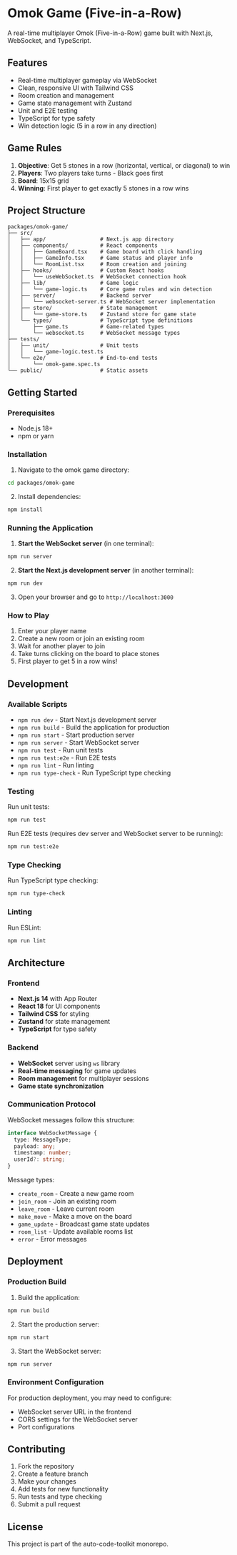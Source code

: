 # Omok Game (Five-in-a-Row)

A real-time multiplayer Omok (Five-in-a-Row) game built with Next.js, WebSocket, and TypeScript.

## Features

- Real-time multiplayer gameplay via WebSocket
- Clean, responsive UI with Tailwind CSS  
- Room creation and management
- Game state management with Zustand
- Unit and E2E testing
- TypeScript for type safety
- Win detection logic (5 in a row in any direction)

## Game Rules

1. **Objective**: Get 5 stones in a row (horizontal, vertical, or diagonal) to win
2. **Players**: Two players take turns - Black goes first
3. **Board**: 15x15 grid
4. **Winning**: First player to get exactly 5 stones in a row wins

## Project Structure

```
packages/omok-game/
├── src/
│   ├── app/                 # Next.js app directory
│   ├── components/          # React components
│   │   ├── GameBoard.tsx    # Game board with click handling
│   │   ├── GameInfo.tsx     # Game status and player info
│   │   └── RoomList.tsx     # Room creation and joining
│   ├── hooks/               # Custom React hooks
│   │   └── useWebSocket.ts  # WebSocket connection hook
│   ├── lib/                 # Game logic
│   │   └── game-logic.ts    # Core game rules and win detection
│   ├── server/              # Backend server
│   │   └── websocket-server.ts # WebSocket server implementation
│   ├── store/               # State management
│   │   └── game-store.ts    # Zustand store for game state
│   └── types/               # TypeScript type definitions
│       ├── game.ts          # Game-related types
│       └── websocket.ts     # WebSocket message types
├── tests/
│   ├── unit/                # Unit tests
│   │   └── game-logic.test.ts
│   └── e2e/                 # End-to-end tests
│       └── omok-game.spec.ts
└── public/                  # Static assets
```

## Getting Started

### Prerequisites

- Node.js 18+ 
- npm or yarn

### Installation

1. Navigate to the omok game directory:
```bash
cd packages/omok-game
```

2. Install dependencies:
```bash
npm install
```

### Running the Application

1. **Start the WebSocket server** (in one terminal):
```bash
npm run server
```

2. **Start the Next.js development server** (in another terminal):
```bash
npm run dev
```

3. Open your browser and go to `http://localhost:3000`

### How to Play

1. Enter your player name
2. Create a new room or join an existing room
3. Wait for another player to join
4. Take turns clicking on the board to place stones
5. First player to get 5 in a row wins!

## Development

### Available Scripts

- `npm run dev` - Start Next.js development server
- `npm run build` - Build the application for production
- `npm run start` - Start production server
- `npm run server` - Start WebSocket server
- `npm run test` - Run unit tests
- `npm run test:e2e` - Run E2E tests
- `npm run lint` - Run linting
- `npm run type-check` - Run TypeScript type checking

### Testing

Run unit tests:
```bash
npm run test
```

Run E2E tests (requires dev server and WebSocket server to be running):
```bash
npm run test:e2e
```

### Type Checking

Run TypeScript type checking:
```bash
npm run type-check
```

### Linting

Run ESLint:
```bash
npm run lint
```

## Architecture

### Frontend
- **Next.js 14** with App Router
- **React 18** for UI components
- **Tailwind CSS** for styling
- **Zustand** for state management
- **TypeScript** for type safety

### Backend
- **WebSocket** server using `ws` library
- **Real-time messaging** for game updates
- **Room management** for multiplayer sessions
- **Game state synchronization**

### Communication Protocol

WebSocket messages follow this structure:
```typescript
interface WebSocketMessage {
  type: MessageType;
  payload: any;
  timestamp: number;
  userId?: string;
}
```

Message types:
- `create_room` - Create a new game room
- `join_room` - Join an existing room
- `leave_room` - Leave current room
- `make_move` - Make a move on the board
- `game_update` - Broadcast game state updates
- `room_list` - Update available rooms list
- `error` - Error messages

## Deployment

### Production Build

1. Build the application:
```bash
npm run build
```

2. Start the production server:
```bash
npm run start
```

3. Start the WebSocket server:
```bash
npm run server
```

### Environment Configuration

For production deployment, you may need to configure:
- WebSocket server URL in the frontend
- CORS settings for the WebSocket server
- Port configurations

## Contributing

1. Fork the repository
2. Create a feature branch
3. Make your changes
4. Add tests for new functionality
5. Run tests and type checking
6. Submit a pull request

## License

This project is part of the auto-code-toolkit monorepo.